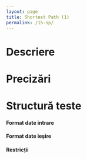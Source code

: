```yaml
---
layout: page
title: Shortest Path (1)
permalink: /15-sp/
---
```


# Descriere

# Precizări

# Structură teste

#### Format date intrare
#### Format date ieșire
#### Restricții
